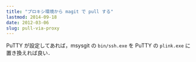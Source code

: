 ```yaml
---
title: "プロキシ環境から magit で pull する"
lastmod: 2014-09-18
date: 2012-03-06
slug: pull-via-proxy
---
```

PuTTY が設定してあれば，msysgit の `bin/ssh.exe` を PuTTY の `plink.exe` に置き換えれば良い．
